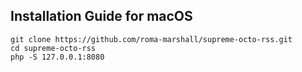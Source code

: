 ## Installation Guide for macOS
```
git clone https://github.com/roma-marshall/supreme-octo-rss.git
cd supreme-octo-rss
php -S 127.0.0.1:8080
```
